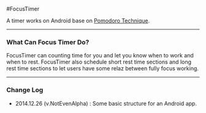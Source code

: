#FocusTimer

A timer works on Android base on [Pomodoro Technique](http://en.wikipedia.org/wiki/Pomodoro_Technique).

---

### What Can Focus Timer Do?

FocusTimer can counting time for you and let you know when to work and when to rest. FocusTimer also schedule short rest time sections and long rest time sections to let users have some relaz between fully focus working.

---
### Change Log

- 2014.12.26 (v.NotEvenAlpha) : Some basic structure for an Android app.
